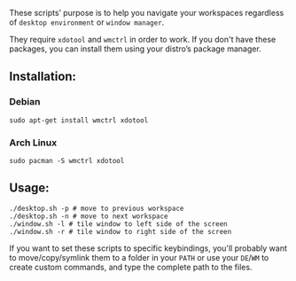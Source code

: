 These scripts’ purpose is to help you navigate your workspaces
regardless of `desktop environment` or `window manager`.

They require `xdotool` and `wmctrl` in order to work.
If you don't have these packages, you can install them using
your distro’s package manager.

## Installation:

### Debian
```
sudo apt-get install wmctrl xdotool
```
### Arch Linux
```
sudo pacman -S wmctrl xdotool
```

## Usage:
```
./desktop.sh -p # move to previous workspace
./desktop.sh -n # move to next workspace
./window.sh -l # tile window to left side of the screen
./window.sh -r # tile window to right side of the screen
```
If you want to set these scripts to specific keybindings, you'll
probably want to move/copy/symlink them to a folder in your `PATH`
or use your `DE`/`WM` to create custom commands, and type the complete
path to the files.
